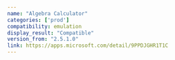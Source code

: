 ```yaml
---
name: "Algebra Calculator"
categories: ['prod']
compatibility: emulation
display_result: "Compatible"
version_from: "2.5.1.0"
link: https://apps.microsoft.com/detail/9PPDJGHR1T1C
---
```

